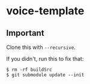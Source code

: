 # voice-template

## Important

Clone this with `--recursive`.

If you didn't, run this to fix that:
```
$ rm -rf buildSrc
$ git submodule update --init
```
